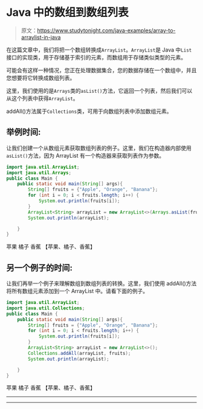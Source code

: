 # Java 中的数组到数组列表

> 原文：<https://www.studytonight.com/java-examples/array-to-arraylist-in-java>

在这篇文章中，我们将把一个数组转换成`ArrayList`。`ArrayList`是 Java 中`List`接口的实现类，用于存储基于索引的元素，而数组用于存储类似类型的元素。

可能会有这样一种情况，您正在处理数据集合，您的数据存储在一个数组中，并且您想要将它转换成数组列表。

这里，我们使用的是`Arrays`类的`asList()`方法，它返回一个列表，然后我们可以从这个列表中获得`ArrayList`。

addAll()方法属于`Collections`类，可用于向数组列表中添加数组元素。

## 举例时间:

让我们创建一个从数组元素获取数组列表的例子。这里，我们在构造器内部使用`asList()`方法，因为 ArrayList 有一个构造器来获取列表作为参数。

```java
import java.util.ArrayList;
import java.util.Arrays;
public class Main {
	public static void main(String[] args){
		String[] fruits = {"Apple", "Orange", "Banana"};
		for (int i = 0; i < fruits.length; i++) {
			System.out.println(fruits[i]);
		}
		ArrayList<String> arrayList = new ArrayList<>(Arrays.asList(fruits));
		System.out.println(arrayList);

	}
}
```

苹果
橘子
香蕉
【苹果、橘子、香蕉】

## 另一个例子的时间:

让我们再举一个例子来理解数组到数组列表的转换。这里，我们使用 addAll()方法将所有数组元素添加到一个 ArrayList 中。请看下面的例子。

```java
import java.util.ArrayList;
import java.util.Collections;
public class Main {
	public static void main(String[] args){
		String[] fruits = {"Apple", "Orange", "Banana"};
		for (int i = 0; i < fruits.length; i++) {
			System.out.println(fruits[i]);
		}
		ArrayList<String> arrayList = new ArrayList<>();
		Collections.addAll(arrayList, fruits);
		System.out.println(arrayList);

	}
}
```

苹果
橘子
香蕉
【苹果、橘子、香蕉】

* * *

* * *